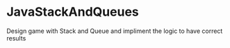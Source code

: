 # JavaStackAndQueues
Design game with Stack and Queue and impliment the logic to have correct results

